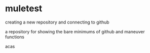 # muletest
creating a new repository and connecting to github

a repository for showing the bare minimums of github and maneuver functions

acas
